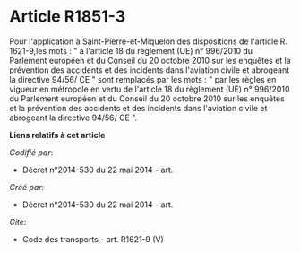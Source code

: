 # Article R1851-3

Pour l'application à Saint-Pierre-et-Miquelon des dispositions de l'article R. 1621-9,les mots : " à l'article 18 du
règlement (UE) n° 996/2010 du Parlement européen et du Conseil du 20 octobre 2010 sur les enquêtes et la prévention des
accidents et des incidents dans l'aviation civile et abrogeant la directive 94/56/ CE " sont remplacés par les mots : " par
les règles en vigueur en métropole en vertu de l'article 18 du règlement (UE) n° 996/2010 du Parlement européen et du Conseil
du 20 octobre 2010 sur les enquêtes et la prévention des accidents et des incidents dans l'aviation civile et abrogeant la
directive 94/56/ CE ".

**Liens relatifs à cet article**

_Codifié par_:

  - Décret n°2014-530 du 22 mai 2014 - art.

_Créé par_:

  - Décret n°2014-530 du 22 mai 2014 - art.

_Cite_:

  - Code des transports - art. R1621-9 (V)
